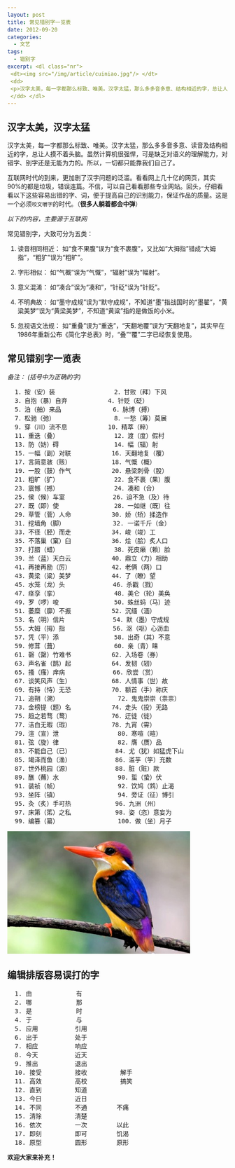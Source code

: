 ```yaml
--- 
layout: post
title: 常见错别字一览表
date: 2012-09-20
categories:
  - 文艺
tags:
  - 错别字
excerpt: <dl class="nr">
 <dt><img src="/img/article/cuiniao.jpg"/> </dt>
 <dd>
 <p>汉字太美，每一字都那么标致、唯美。汉字太猛，那么多多音多意、结构相近的字，总让人摸不着头脑。虽然计算机很强悍，可是缺乏对语义的理解能力，目前对错字、别字还是无能为力的。所以，一切都只能靠我们自己了。</p>
 </dd> </dl>
---
```

## 汉字太美，汉字太猛

汉字太美，每一字都那么标致、唯美。汉字太猛，那么多多音多意、读音及结构相近的字，总让人摸不着头脑。虽然计算机很强悍，可是缺乏对语义的理解能力，对错字、别字还是无能为力的。所以，一切都只能靠我们自己了。

互联网时代的到来，更加剧了汉字问题的泛滥。看看网上几十亿的网页，其实90%的都是垃圾，错误连篇。不信，可以自己看看那些专业网站。回头，仔细看看以下这些容易出错的字、词，便于提高自己的识别能力，保证作品的质量。这是一个必须`咬文嚼字`的时代。（__很多人躺着都会中弹__）

*以下的内容，主要源于互联网*

常见错别字，大致可分为五类：

1. 读音相同相近： 如“食不果腹”误为“食不裹腹”，又比如“大拇指”错成“大姆指”，“粗犷”误为“粗旷”。

2. 字形相似： 如“气概”误为“气慨”，“辐射”误为“幅射”。

3. 意义混淆： 如“凑合”误为“凑和”，“针砭”误为“针贬”。

4. 不明典故： 如“墨守成规”误为“默守成规”，不知道“墨”指战国时的“墨翟”，“黄粱美梦”误为“黄梁美梦”，不知道“黄粱”指的是做饭的小米。

5. 忽视语文法规： 如“重叠”误为“重迭”，“天翻地覆”误为“天翻地复”，其实早在1986年重新公布《简化字总表》时，“叠”“覆”二字已经恢复使用。

## 常见错别字一览表

*备注： (括号中为正确的字)*
<pre class="prettyprint">
  1．按（安）装                2．甘败（拜）下风
  3．自抱（暴）自弃           4．针贬（砭）
  5．泊（舶）来品              6．脉博（搏）
  7．松驰（弛）                8．一愁（筹）莫展
  9．穿（川）流不息           10．精萃（粹）
  11．重迭（叠）               12．渡（度）假村
  13．防（妨）碍               14．幅（辐）射
  15．一幅（副）对联           16．天翻地复（覆）
  17．言简意骇（赅）           18．气慨（概）
  19．一股（鼓）作气           20．悬梁刺骨（股）
  21．粗旷（犷）               22．食不裹（果）腹
  23．震憾（撼）               24．凑和（合）
  25．侯（候）车室             26．迫不急（及）待
  27．既（即）使               28．一如继（既）往
  29．草管（菅）人命           30．娇（矫）揉造作
  31．挖墙角（脚）             32. 一诺千斤（金）
  33．不径（胫）而走           34．峻（竣）工
  35．不落巢（窠）臼           36．烩（脍）炙人口
  37．打腊（蜡）               38．死皮癞（赖）脸
  39．兰（蓝）天白云           40．鼎立（力）相助
  41．再接再励（厉）           42．老俩（两）口
  43．黄梁（粱）美梦           44．了（瞭）望
  45．水笼（龙）头             46．杀戳（戮）
  47．痉孪（挛）               48．美仑（轮）美奂
  49．罗（啰）唆               50．蛛丝蚂（马）迹
  51．萎糜（靡）不振           52．沉缅（湎）
  53．名（明）信片             54．默（墨）守成规
  55．大姆（拇）指             56．沤（呕）心沥血
  57．凭（平）添               58．出奇（其）不意
  59．修茸（葺）               60．亲（青）睐
  61．磬（罄）竹难书           62．入场卷（券）
  63．声名雀（鹊）起           64．发韧（轫）
  65．搔（瘙）痒病             66．欣尝（赏）
  67．谈笑风声（生）           68．人情事（世）故
  69．有持（恃）无恐           70．额首（手）称庆
  71．追朔（溯）                72．鬼鬼崇崇（祟祟）
  73．金榜提（题）名           74．走头（投）无路
  75．趋之若骛（鹜）           76．迂徒（徙）
  77．洁白无暇（瑕）           78．九宵（霄）
  79．渲（宣）泄                80．寒喧（暄）
  81．弦（旋）律                82．膺（赝）品
  83．不能自己（已）            84．尤（犹）如猛虎下山
  85．竭泽而鱼（渔）            86．滥芋（竽）充数
  87．世外桃园（源）            88．脏（赃）款
  89．醮（蘸）水                90．蜇（蛰）伏
  91．装祯（帧）                92．饮鸠（鸩）止渴
  93．坐阵（镇）                94．旁证（征）博引
  95．灸（炙）手可热            96．九洲（州）
  97．床第（笫）之私            98．姿（恣）意妄为
  99．编篡（纂）                100．做（坐）月子
</pre>

![](/img/article/cuiniao.jpg)

## 编辑排版容易误打的字

<pre class="prettyprint">
  1. 由            有
  2. 哪            那
  3. 是            时
  4. 于            与
  5. 应用          引用
  6. 出于          处于
  7. 相应          响应
  8. 今天          近天
  9. 推出          退出
  10. 接受         接收         解手
  11. 高效         高校         搞笑
  12. 直到         知道
  13. 今日         近日
  14. 不同         不通        不痛
  15. 清除         清楚
  16. 依次         一次        以此 
  17. 即刻         即可        饥渴
  18. 原型         圆形        原形 
</pre>

__欢迎大家来补充！__



